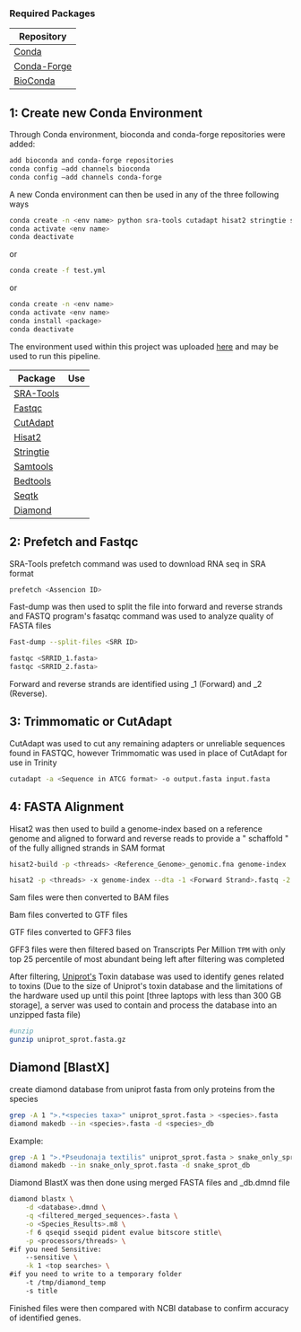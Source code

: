 
### Required Packages 

	
|Repository| 
|  ------ | 
|[Conda](https://anaconda.org/anaconda/conda)| 
|[Conda-Forge](https://conda-forge.org/)| 
|[BioConda](https://bioconda.github.io/)| 


## 1: Create new Conda Environment

Through Conda environment, bioconda and conda-forge repositories were added:

```sh
add bioconda and conda-forge repositories
conda config –add channels bioconda
conda config –add channels conda-forge
```

A new Conda environment can then be used in any of the three following ways

```sh
conda create -n <env name> python sra-tools cutadapt hisat2 stringtie samtools bedtools seqtk diamond
conda activate <env name>
conda deactivate
```
or 
```sh
conda create -f test.yml
```
or
```sh
conda create -n <env name>
conda activate <env name>
conda install <package>
conda deactivate
```

The environment used within this project was uploaded [here](https://github.com/RIT-Environmental-Genomics/Toxicology/blob/main/1.1_Reference_Pipeline/rnaseq-Reference.yml) and may be used to run this pipeline.


|Package|Use|
|  ------ | ------ |
|[SRA-Tools](https://github.com/ncbi/sra-tools)| |
|[Fastqc]()||
|[CutAdapt]()| |
|[Hisat2]()| |
|[Stringtie]()| |
|[Samtools]()| |
|[Bedtools]()| |
|[Seqtk]()| |
|[Diamond]()| |

## 2: Prefetch and Fastqc

SRA-Tools prefetch command was used to download RNA seq in SRA format
```sh
prefetch <Assencion ID>
```
Fast-dump was then used to split the file into forward and reverse strands and FASTQ program's fasatqc command was used to analyze quality of FASTA files
```sh
Fast-dump --split-files <SRR ID>

fastqc <SRRID_1.fasta>
fastqc <SRRID_2.fasta>
```
Forward and reverse strands are identified using _1 (Forward) and _2 (Reverse). 

## 3: Trimmomatic or CutAdapt
CutAdapt was used to cut any remaining adapters or unreliable sequences found in FASTQC, however Trimmomatic was used in place of CutAdapt for use in Trinity

```sh
cutadapt -a <Sequence in ATCG format> -o output.fasta input.fasta
```

## 4: FASTA Alignment
Hisat2 was then used to build a genome-index based on a reference genome and aligned to forward and reverse reads to provide a " schaffold " of the fully alligned strands in SAM format
```sh
hisat2-build -p <threads> <Reference_Genome>_genomic.fna genome-index

hisat2 -p <threads> -x genome-index --dta -1 <Forward Strand>.fastq -2 <Reverse_Strand>.fastq -S <aligned_strands>.sam
```

Sam files were then converted to BAM files

Bam files converted to GTF files

GTF files converted to GFF3 files

GFF3 files were then filtered based on Transcripts Per Million ```TPM``` with only top 25 percentile of most abundant being left after filtering was completed

After filtering, [Uniprot's](https://ftp.uniprot.org/pub/databases/uniprot/current_release/knowledgebase/complete/uniprot_trembl.fasta.gz) Toxin database was used to identify genes related to toxins
(Due to the size of Uniprot's toxin database and the limitations of the hardware used up until this point [three laptops with less than 300 GB storage], a server was used to contain and process the database into an unzipped fasta file)

``` sh
#unzip
gunzip uniprot_sprot.fasta.gz
```

## Diamond [BlastX]
create diamond database from uniprot fasta from only proteins from the species 

```sh
grep -A 1 ">.*<species taxa>" uniprot_sprot.fasta > <species>.fasta 
diamond makedb --in <species>.fasta -d <species>_db
```


Example:
```sh
grep -A 1 ">.*Pseudonaja textilis" uniprot_sprot.fasta > snake_only_sprot.fasta 
diamond makedb --in snake_only_sprot.fasta -d snake_sprot_db
```
Diamond BlastX was then done using merged FASTA files and _db.dmnd file
```sh
diamond blastx \
	-d <database>.dmnd \
	-q <filtered_merged_sequences>.fasta \
	-o <Species_Results>.m8 \
	-f 6 qseqid sseqid pident evalue bitscore stitle\
	-p <processors/threads> \
#if you need Sensitive:
	--sensitive \
	-k 1 <top searches> \
#if you need to write to a temporary folder
	-t /tmp/diamond_temp
	-s title
```

Finished files were then compared with NCBI database to confirm accuracy of identified genes.
